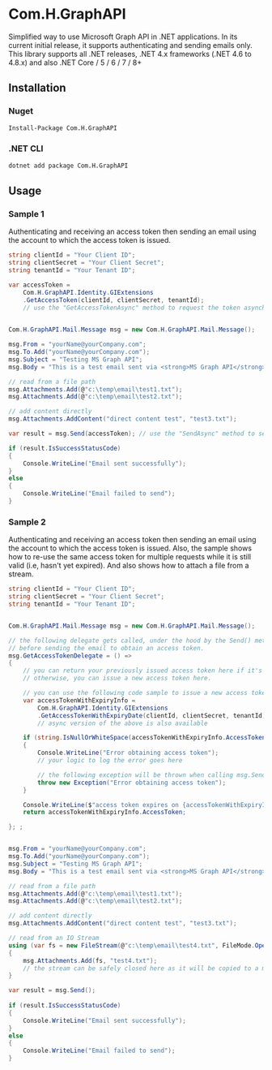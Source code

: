 # Com.H.GraphAPI

Simplified way to use Microsoft Graph API in .NET applications. In its current initial release, it supports authenticating and sending emails only.
This library supports all .NET releases, .NET 4.x frameworks (.NET 4.6 to 4.8.x) and also .NET Core / 5 / 6 / 7 / 8+ 

## Installation

### Nuget

```bash
Install-Package Com.H.GraphAPI
```

### .NET CLI

```bash
dotnet add package Com.H.GraphAPI
```

## Usage

### Sample 1

Authenticating and receiving an access token then sending an email using the account to which the access token is issued.

```csharp
string clientId = "Your Client ID";
string clientSecret = "Your Client Secret";
string tenantId = "Your Tenant ID";

var accessToken =
    Com.H.GraphAPI.Identity.GIExtensions
    .GetAccessToken(clientId, clientSecret, tenantId); 
    // use the "GetAccessTokenAsync" method to request the token asynchronously.
                

Com.H.GraphAPI.Mail.Message msg = new Com.H.GraphAPI.Mail.Message();

msg.From = "yourName@yourCompany.com";
msg.To.Add("yourName@yourCompany.com");
msg.Subject = "Testing MS Graph API";
msg.Body = "This is a test email sent via <strong>MS Graph API</strong>";

// read from a file path
msg.Attachments.Add(@"c:\temp\email\test1.txt");
msg.Attachments.Add(@"c:\temp\email\test2.txt");

// add content directly
msg.Attachments.AddContent("direct content test", "test3.txt");

var result = msg.Send(accessToken); // use the "SendAsync" method to send the email asynchronously.

if (result.IsSuccessStatusCode)
{
    Console.WriteLine("Email sent successfully");
}
else
{
    Console.WriteLine("Email failed to send");
}
```

### Sample 2

Authenticating and receiving an access token then sending an email using the account to which the access token is issued.
Also, the sample shows how to re-use the same access token for multiple requests while it is still valid (i.e, hasn't yet expired).
And also shows how to attach a file from a stream.

```csharp
string clientId = "Your Client ID";
string clientSecret = "Your Client Secret";
string tenantId = "Your Tenant ID";


Com.H.GraphAPI.Mail.Message msg = new Com.H.GraphAPI.Mail.Message();

// the following delegate gets called, under the hood by the Send() method, 
// before sending the email to obtain an access token.
msg.GetAccessTokenDelegate = () =>
{
    // you can return your previously issued access token here if it's still valid
    // otherwise, you can issue a new access token here.

    // you can use the following code sample to issue a new access token
    var accessTokenWithExpiryInfo =
        Com.H.GraphAPI.Identity.GIExtensions
        .GetAccessTokenWithExpiryDate(clientId, clientSecret, tenantId); 
        // async version of the above is also available

    if (string.IsNullOrWhiteSpace(accessTokenWithExpiryInfo.AccessToken))
    {
        Console.WriteLine("Error obtaining access token");
        // your logic to log the error goes here

        // the following exception will be thrown when calling msg.Send()
        throw new Exception("Error obtaining access token");
    }

    Console.WriteLine($"access token expires on {accessTokenWithExpiryInfo.ExpiresOn}");
    return accessTokenWithExpiryInfo.AccessToken;

}; ;


msg.From = "yourName@yourCompany.com";
msg.To.Add("yourName@yourCompany.com");
msg.Subject = "Testing MS Graph API";
msg.Body = "This is a test email sent via <strong>MS Graph API</strong>";

// read from a file path
msg.Attachments.Add(@"c:\temp\email\test1.txt");
msg.Attachments.Add(@"c:\temp\email\test2.txt");

// add content directly
msg.Attachments.AddContent("direct content test", "test3.txt");

// read from an IO Stream
using (var fs = new FileStream(@"c:\temp\email\test4.txt", FileMode.Open, FileAccess.Read))
{
    msg.Attachments.Add(fs, "test4.txt");
    // the stream can be safely closed here as it will be copied to a memory stream under the hood.
}

var result = msg.Send();
            
if (result.IsSuccessStatusCode)
{
    Console.WriteLine("Email sent successfully");
}
else
{
    Console.WriteLine("Email failed to send");
}


```